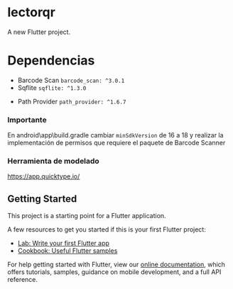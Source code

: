 # lectorqr

A new Flutter project.

# Dependencias
- Barcode Scan `barcode_scan: ^3.0.1`
- Sqflite `sqflite: ^1.3.0`
<!-- Para saber la dirección donde se encuentra el archivo de la BDD físicamente en el dispositivo -->
- Path Provider `path_provider: ^1.6.7` 

### Importante
En android\app\build.gradle cambiar `minSdkVersion` de 16 a 18 y realizar la implementación de permisos que requiere el paquete de Barcode Scanner

### Herramienta de modelado
https://app.quicktype.io/

## Getting Started

This project is a starting point for a Flutter application.

A few resources to get you started if this is your first Flutter project:

- [Lab: Write your first Flutter app](https://flutter.dev/docs/get-started/codelab)
- [Cookbook: Useful Flutter samples](https://flutter.dev/docs/cookbook)

For help getting started with Flutter, view our
[online documentation](https://flutter.dev/docs), which offers tutorials,
samples, guidance on mobile development, and a full API reference.
